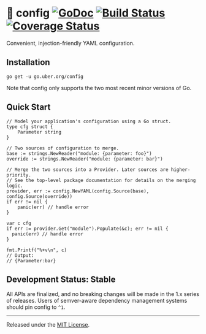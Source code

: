# :fishing_pole_and_fish: config [![GoDoc][doc-img]][doc] [![Build Status][ci-img]][ci] [![Coverage Status][cov-img]][cov]

Convenient, injection-friendly YAML configuration.

## Installation

```
go get -u go.uber.org/config
```

Note that config only supports the two most recent minor versions of Go.

## Quick Start

```golang
// Model your application's configuration using a Go struct.
type cfg struct {
    Parameter string
}

// Two sources of configuration to merge.
base := strings.NewReader("module: {parameter: foo}")
override := strings.NewReader("module: {parameter: bar}")

// Merge the two sources into a Provider. Later sources are higher-priority.
// See the top-level package documentation for details on the merging logic.
provider, err := config.NewYAML(config.Source(base), config.Source(override))
if err != nil {
    panic(err) // handle error
}

var c cfg
if err := provider.Get("module").Populate(&c); err != nil {
  panic(err) // handle error
}

fmt.Printf("%+v\n", c)
// Output:
// {Parameter:bar}
```

## Development Status: Stable

All APIs are finalized, and no breaking changes will be made in the 1.x series
of releases. Users of semver-aware dependency management systems should pin
config to `^1`.

---

Released under the [MIT License](LICENSE.txt).

[doc-img]: http://img.shields.io/badge/GoDoc-Reference-blue.svg
[doc]: https://godoc.org/go.uber.org/config

[ci-img]: https://github.com/uber-go/config/actions/workflows/go.yml/badge.svg
[ci]: https://github.com/uber-go/config/actions/workflows/go.yml

[cov-img]: https://codecov.io/gh/uber-go/config/branch/master/graph/badge.svg
[cov]: https://codecov.io/gh/uber-go/config/branch/master
